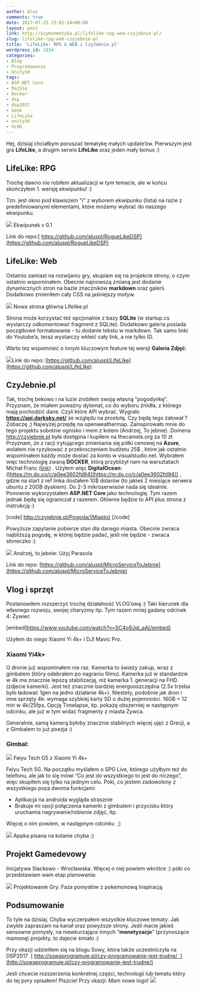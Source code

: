 ```yaml
---
author: Alus
comments: true
date: 2017-07-25 23:01:14+00:00
layout: post
link: http://szymonmotyka.pl/lifelike-rpg-web-czyjebnie-pl/
slug: lifelike-rpg-web-czyjebnie-pl
title: 'LifeLike: RPG & WEB i CzyJebnie.pl'
wordpress_id: 1834
categories:
- Blog
- Programowanie
- Unity3d
tags:
- ASP.NET Core
- DajSię
- Docker
- dsp
- dsp2017
- Geek
- LifeLike
- unity3d
- VLOG
---
```


Hej, dzisiaj chciałbym poruszać tematykę małych update’ów.
Pierwszym jest gra **LifeLike**, a drugim serwis **LifeLike** oraz jeden mały bonus :)


## LifeLike: RPG


Trochę dawno nie robiłem aktualizacji w tym temacie, ale w końcu skończyłem 1. wersję ekwipunku! :)

Tzn. jest okno pod klawiszem "i" z wyborem ekwipunku (lista) na razie z predefiniowanymi elementami, które możemy wybrać do naszego ekwipunku.

[![](http://szymonmotyka.pl/wp-content/uploads/2017/07/Screenshot-2017-07-06-23.05.38-785x491.png)](http://szymonmotyka.pl/wp-content/uploads/2017/07/Screenshot-2017-07-06-23.05.38.png) Ekwipunek v 0.1

Link do repo:[ https://github.com/aluspl/RogueLikeDSP](https://github.com/aluspl/RogueLikeDSP)


## LifeLike: Web


Ostatnio zamiast na rozwijaniu gry, skupiam się na projekcie strony, o czym ostatnio wspominałem.
Obecnie najnowszą zmianą jest dodanie dynamicznych stron na bazie znaczników **markdown** oraz galerii. Dodatkowo zmieniłem cały CSS na jaśniejszy motyw.

[![](http://szymonmotyka.pl/wp-content/uploads/2017/07/Screenshot-2017-07-26-23.09.59-785x438.png)](http://szymonmotyka.pl/wp-content/uploads/2017/07/Screenshot-2017-07-26-23.09.59.png) Nowa strona główna Lifelike.pl

Strona może korzystać też opcjonalnie z bazy **SQLite** (w startup.cs wystarczy odkomentować fragment z SQLite).
Dodatkowo galeria posiada początkowe formatowanie - tu dodanie tekstu w markdown.
Tak samo linki do Youtube’a, teraz wystarczy wkleić cały link, a nie tylko ID.

Warto tez wspomnieć o innym kluczowym feature tej wersji **Galeria Zdjęć**:

[![](http://szymonmotyka.pl/wp-content/uploads/2017/07/Screenshot-2017-07-20-17.54.11-785x491.png)](http://szymonmotyka.pl/wp-content/uploads/2017/07/Screenshot-2017-07-20-17.54.11.png)Link do repo: [https://github.com/aluspl/LifeLIke](https://github.com/aluspl/LifeLIke)


## CzyJebnie.pl


Tak, trochę bekowo i na luzie zrobiłem swoją własną “pogodynkę”.
Przyznam, że miałem poważny dylemat, co do wyboru źródła, z którego mają pochodzić dane. Czyli które API wybrać.
Wygrało **https://api.darksky.net/** ze względu na prostotę. Czy będę tego żałował ? Zobaczę ;) Najwyżej przejdę na openweathermap.
Zainspirowało mnie do tego projektu sobotnie ognisko i mem z kotem (Andrzej, To jebnie).
Domena http://czyjebnie.pl była dostępna i kupiłem na thecamels.org za 10 zł. Przyznam, że z racji irytującego zmieniania się półki cenowej na **Azure**, wolałem nie ryzykować z przekroczeniem budżetu 25$ , które jak ostatnio wspominałem każdy może dostać za konto w visualstudio.net. Wybrałem więc technologię zwaną **DOCKER**, którą przybliżył nam na warsztatach Michał Franc ([link](http://mfranc.com/)) .
Użyłem więc **DigitalOcean**: ([https://m.do.co/c/a0ee3602fd94](https://m.do.co/c/a0ee3602fd94)) , gdzie na start z ref linka dostałem 10$ dolarów (to jakieś 2 miesiące serwera ubuntu z 20GB dyskiem). Do 2-3 mikroserwisów nada się idealnie.
Ponownie wykorzystałem **ASP.NET Core** jako technologię. Tym razem jednak będę się ograniczał z razerem. Głównie będzie to API plus strona z instrukcją :)

[code]
http://czyjebnie.pl/Pogoda/{Miasto} 
[/code]

Powyższe zapytanie pobierze stan dla danego miasta. Obecnie zwraca najbliższą pogodę, w której będzie padać, jeśli nie będzie - zwraca słoneczko :)

[![](http://szymonmotyka.pl/wp-content/uploads/2017/07/Screenshot-2017-07-26-23.24.52-785x893.png)](http://szymonmotyka.pl/wp-content/uploads/2017/07/Screenshot-2017-07-26-23.24.52.png) Andrzej, to jebnie: Użyj Parasola

Link do repo: [https://github.com/aluspl/MicroServiceToJebnie](https://github.com/aluspl/MicroServiceToJebnie)


## Vlog i sprzęt


Postanowiłem rozszerzyć trochę działalność VLOG’ową :) Taki kierunek dla własnego rozwoju, swojej charyzmy itp.
Tym razem mniej gadany odcinek 4: Żywiec

[embed]https://www.youtube.com/watch?v=SC4o9JqI_aA[/embed]

Użyłem do niego Xiaomi Yi 4k+ i DJI Mavic Pro.


### Xiaomi Yi4k+


O dronie już wspominałem nie raz. Kamerka to świeży zakup, wraz z gimbalem (który odebrałem po nagraniu filmu).
Kamerka już w standardzie w 4k ma znacznie lepszą stabilizację, niż kamerka 1. generacji na FHD. (zdjecie kamerki). Jest też znacznie bardziej energooszczędna (2.5x trzeba było ładować 1gen na jedno działanie 4k+). Niestety, podobnie jak dron i inne sprzęty 4k: wymaga szybkiej karty SD o dużej pojemności. 16GB = 12 min w 4k/25fps. Opcję Timelapse, itp. pokażę obszerniej w następnym odcinku, ale już w tym widać fragmenty z miasta Żywca.

Generalnie, samą kamerą byłoby znacznie stabilnych więcej ujęć z Grecji, a z Gimbalem to już poezja :)


### Gimbal:


[![](http://szymonmotyka.pl/wp-content/uploads/2017/07/20170717_191028-e1501105220151-768x1024.jpg)](http://szymonmotyka.pl/wp-content/uploads/2017/07/20170717_191028.jpg) Feiyu Tech G5 z Xiaomi Yi 4k+

Feiyu Tech 5G. Na początku myślałem o SPG Live, którego użyłbym też do telefonu, ale jak to się mówi “Co jest do wszystkiego to jest do niczego”, więc skupiłem się tylko na jednym celu. Póki, co jestem zadowolony z wszystkiego poza dwoma funkcjami:
* Aplikacja na androida wygląda strasznie
* Brakuje mi opcji połączenia kamerki z gimbalem i przycisku który uruchamia nagrywanie/robienie zdjęć, itp.

Więcej o nim powiem, w następnym odcinku  ;)

[![](http://szymonmotyka.pl/wp-content/uploads/2017/07/Screenshot_20170718-091545-576x1024.png)](http://szymonmotyka.pl/wp-content/uploads/2017/07/Screenshot_20170718-091545.png) Appka pisana na kolanie chyba ;)




## Projekt Gamedevowy


Inicjatywa Slackowo - Wrocławska. Więcej o niej powiem wkrótce :) póki co przedstawiam wam etap planowania:

[![](http://szymonmotyka.pl/wp-content/uploads/2017/07/padbar-785x589.jpg)](http://szymonmotyka.pl/wp-content/uploads/2017/07/padbar.jpg) Projektowanie Gry: Faza pomysłów z pokemonową Inspiracją


## Podsumowanie


To tyle na dzisiaj. Chyba wyczerpałem wszystkie kluczowe tematy. Jak zwykle zapraszam na kanał oraz powyższe strony. Jeśli macie jakieś sensowne pomysły, na niewkurzające innych “**monetyzacje**” (przynoszące mamonę) projekty, to dajecie śmiało :)

Przy okazji udzieliłem się na blogu Sowy, która także uczestniczyła na DSP2017  [ http://sowaprogramuje.pl/czy-programowanie-jest-trudne/  ](http://sowaprogramuje.pl/czy-programowanie-jest-trudne/)

Jeśli chcecie rozszerzenia konkretnej części, technologii lub tematu który do tej pory opisałem! Piszcie!
Przy okazji: Mam nowe logo!
[![](http://szymonmotyka.pl/wp-content/uploads/2017/07/logo-300x225.png)](http://szymonmotyka.pl/wp-content/uploads/2017/07/logo.png)
